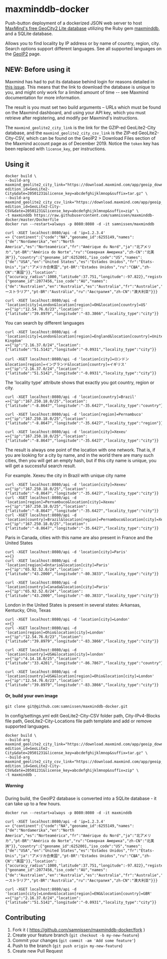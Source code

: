 # maxminddb-docker

Push-button deployment of a dockerized JSON web server
to host [MaxMind's free GeoCity2 Lite database](http://maxmind.github.io/MaxMind-DB/)
utilizing the Ruby gem [maxminddb](https://github.com/yhirose/maxminddb/), and a SQLite database.

Allows you to find locality by IP address or by name of country, region, city. Search options support different languages. See all supported languages on the [GeoIP2](https://dev.maxmind.com/geoip/geoip2/web-services/#Languages) page.

## NEW: Before using it

Maxmind has had to put its database behind login for reasons detailed
in [this issue](https://github.com/samnissen/maxminddb-docker/issues/4).
This means that the link to download the database is unique to you, and
might only work for a limited amount of time -- see Maxmind documentation
for more information.

The result is you must set two build arguments &ndash;
URLs which must be found on the Maxmind dashboard,
and using your API key, which you must retrieve after registering, and
modify per Maxmind's instructions.

The `maxmind_geolite2_city_link` is the link for the GZIP-ed GeoLite2-City
database, and the `maxmind_geolite2_city_csv_link` is the ZIP-ed
GeoLite2-City-CSV, which can be found on the GeoIP2 > Download Files section
of the Maxmind account page as of December 2019. Notice the `token` key
has been replaced with `license_key`, per instructions.

## Using it

```
docker build \
--build-arg maxmind_geolite2_city_link="https://download.maxmind.com/app/geoip_download?edition_id=GeoLite2-City&date=20501231&license_key=abcdefghijklmnop&suffix=tar.gz" \
--build-arg maxmind_geolite2_city_csv_link="https://download.maxmind.com/app/geoip_download?edition_id=GeoLite2-City-CSV&date=20501231&license_key=abcdefghijklmnop&suffix=zip" \
-t maxminddb https://raw.githubusercontent.com/samnissen/maxminddb-docker/master/Dockerfile
docker run --restart=always -p 8080:8080 -d -it samnissen/maxminddb

curl -XGET localhost:8080/api -d 'ip=1.2.3.4'
=> {"continent":{"code":"NA","geoname_id":6255149,"names":{"de":"Nordamerika","en":"North America","es":"Norteamérica","fr":"Amérique du Nord","ja":"北アメリカ","pt-BR":"América do Norte","ru":"Северная Америка","zh-CN":"北美洲"}},"country":{"geoname_id":6252001,"iso_code":"US","names":{"de":"USA","en":"United States","es":"Estados Unidos","fr":"États-Unis","ja":"アメリカ合衆国","pt-BR":"Estados Unidos","ru":"США","zh-CN":"美国"}},"location":{"accuracy_radius":1000,"latitude":37.751,"longitude":-97.822},"registered_country":{"geoname_id":2077456,"iso_code":"AU","names":{"de":"Australien","en":"Australia","es":"Australia","fr":"Australie","ja":"オーストラリア","pt-BR":"Austrália","ru":"Австралия","zh-CN":"澳大利亚"}}}

curl -XGET localhost:8080/api -d 'location[city]=London&location[region]=OH&location[country]=US'
=>{"ip":"12.54.76.0/23","location":{"latitude":"39.8979","longitude":"-83.3866","locality_type":"city"}}
```

You can search by different languages
```
curl -XGET localhost:8080/api -d 'location[city]=London&location[region]=England&location[country]=United Kingdom'
=>{"ip":"2.16.37.0/24","location":{"latitude":"51.5142","longitude":"-0.0931","locality_type":"city"}}

curl -XGET localhost:8080/api -d 'location[city]=ロンドン&location[region]=イングランド&location[country]=イギリス'
=>{"ip":"2.16.37.0/24","location":{"latitude":"51.5142","longitude":"-0.0931","locality_type":"city"}}
```

The 'locality type' attribute shows that exactly you got country, region or city.
```
curl -XGET localhost:8080/api -d 'location[country]=Brazil'
=>{"ip":"167.250.18.0/25","location":{"latitude":"-8.8647","longitude":"-35.6427","locality_type":"country"}}

curl -XGET localhost:8080/api -d 'location[region]=Pernambuco'
=>{"ip":"167.250.18.0/25","location":{"latitude":"-8.8647","longitude":"-35.6427","locality_type":"region"}}

curl -XGET localhost:8080/api -d 'location[city]=Xexeu'
=>{"ip":"167.250.18.0/25","location":{"latitude":"-8.8647","longitude":"-35.6427","locality_type":"city"}}
```

The result is always one point of the location with one network. That is, if you are looking for a city by name, and in the world there are many such cities, then you will get an empty hash, but if this city name is unique, you will get a successful search result.

For example. Xexeu the city in Brazil with unique city name
```
curl -XGET localhost:8080/api -d 'location[city]=Xexeu'
=>{"ip":"167.250.18.0/25","location":{"latitude":"-8.8647","longitude":"-35.6427","locality_type":"city"}}
curl -XGET localhost:8080/api -d 'location[region]=Pernambuco&location[city]=Xexeu'
=>{"ip":"167.250.18.0/25","location":{"latitude":"-8.8647","longitude":"-35.6427","locality_type":"city"}}
curl -XGET localhost:8080/api -d 'location[country]=Brazil&location[region]=Pernambuco&location[city]=Xexeu'
=>{"ip":"167.250.18.0/25","location":{"latitude":"-8.8647","longitude":"-35.6427","locality_type":"city"}}
```

Paris in Canada, cities with this name are also present in France and the United States
```
curl -XGET localhost:8080/api -d 'location[city]=Paris'
=>{}
curl -XGET localhost:8080/api -d 'location[region]=Ontario&location[city]=Paris'
=>{"ip":"65.92.52.0/24","location":{"latitude":"43.2000","longitude":"-80.3833","locality_type":"city"}}

curl -XGET localhost:8080/api -d 'location[country]=Canada&location[city]=Paris'
=>{"ip":"65.92.52.0/24","location":{"latitude":"43.2000","longitude":"-80.3833","locality_type":"city"}}
```

London in the United States is present in several states: Arkansas, Kentucky, Ohio, Texas
```
curl -XGET localhost:8080/api -d 'location[city]=London'
=>{}
curl -XGET localhost:8080/api -d 'location[region]=Ohio&location[city]=London'
=>{"ip":"12.54.76.0/23","location":{"latitude":"39.8979","longitude":"-83.3866","locality_type":"city"}}

curl -XGET localhost:8080/api -d 'location[country]=USA&location[city]=london'
=>{"ip":"4.14.18.0/25","location":{"latitude":"33.4201","longitude":"-86.7867","locality_type":"country"}}%

curl -XGET localhost:8080/api -d 'location[country]=USA&location[region]=Ohio&location[city]=London'
=>{"ip":"12.54.76.0/23","location":{"latitude":"39.8979","longitude":"-83.3866","locality_type":"city"}}
```

#### Or, build your own image
```
git clone git@github.com:samnissen/maxminddb-docker.git
```

In config/settings.yml edit GeoLite2-City-CSV folder path, City-IPv4-Blocks file path, GeoLite2-City-Locations file path template and add or remove supported languages.
```
docker build \
--build-arg maxmind_geolite2_city_link="https://download.maxmind.com/app/geoip_download?edition_id=GeoLite2-City&date=20501231&license_key=abcdefghijklmnop&suffix=tar.gz" \
--build-arg maxmind_geolite2_city_csv_link="https://download.maxmind.com/app/geoip_download?edition_id=GeoLite2-City-CSV&date=20501231&license_key=abcdefghijklmnop&suffix=zip" \
-t maxminddb .
```

##### Warning
During build, the GeoIP2 database is converted into a SQLite database - it can take up to a few hours.

```
docker run --restart=always -p 8080:8080 -d -it maxminddb

curl -XGET localhost:8080/api -d 'ip=1.2.3.4'
=> {"continent":{"code":"NA","geoname_id":6255149,"names":{"de":"Nordamerika","en":"North America","es":"Norteamérica","fr":"Amérique du Nord","ja":"北アメリカ","pt-BR":"América do Norte","ru":"Северная Америка","zh-CN":"北美洲"}},"country":{"geoname_id":6252001,"iso_code":"US","names":{"de":"USA","en":"United States","es":"Estados Unidos","fr":"États-Unis","ja":"アメリカ合衆国","pt-BR":"Estados Unidos","ru":"США","zh-CN":"美国"}},"location":{"accuracy_radius":1000,"latitude":37.751,"longitude":-97.822},"registered_country":{"geoname_id":2077456,"iso_code":"AU","names":{"de":"Australien","en":"Australia","es":"Australia","fr":"Australie","ja":"オーストラリア","pt-BR":"Austrália","ru":"Австралия","zh-CN":"澳大利亚"}}}

curl -XGET localhost:8080/api -d 'location[city]=London&location[region]=ENG&location[country]=GBR'
=>{"ip":"2.16.37.0/24","location":{"latitude":"51.5142","longitude":"-0.0931","locality_type":"city"}}
```

## Contributing

1. Fork it ( https://github.com/samnissen/maxminddb-docker/fork )
2. Create your feature branch (`git checkout -b my-new-feature`)
3. Commit your changes (`git commit -am 'Add some feature'`)
4. Push to the branch (`git push origin my-new-feature`)
5. Create new Pull Request
